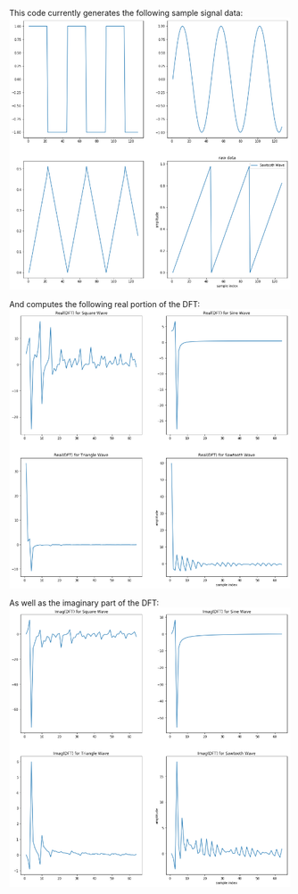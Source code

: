 This code currently generates the following sample signal data:
![Audio Data](/dsp_test/audio_samples.png)

And computes the following real portion of the DFT:
![Real DFT](/dsp_test/real_DFT.png)

As well as the imaginary part of the DFT:
![Imaginary DFT](/dsp_test/imag_DFT.png)

